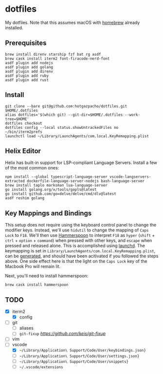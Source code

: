 # dotfiles

My dotfiles. Note that this assumes macOS with [homebrew](https://brew.sh) already installed.

## Prerequisites

```console
brew install direnv starship fzf bat rg asdf
brew cask install iterm2 font-firacode-nerd-font
asdf plugin add nodejs
asdf plugin add golang
asdf plugin add direnv
asdf plugin add ruby
asdf plugin add rust
```

## Install

```console
git clone --bare git@github.com:hotgazpacho/dotfiles.git $HOME/.dotfiles
alias dotfiles='$(which git) --git-dir=$HOME/.dotfiles --work-tree=$HOME'
dotfiles checkout
dotfiles config --local status.showUntrackedFiles no
~/bin/iterm2prefs
launchctl load ~/Library/LaunchAgents/com.local.KeyRemapping.plist
```

## Helix Editor
Helix has built-in support for LSP-compliant Language Servers. Install a few of the most common ones:

```console
npm install --global typescript-language-server vscode-langservers-extracted dockerfile-language-server-nodejs bash-language-server
brew install taplo marksman lua-language-server
go install golang.org/x/tools/gopls@latest
go install github.com/go=delve/delve/cmd/dlv@latest
asdf reshim golang
```

## Key Mappings and Bindings

This setup does not require using the keyboard control panel to change the modifier keys. Instead, we'll use `hidutil` to change the mapping of `Caps Lock` to `F18`. We'll then use [Hammerspoon](https://hammerspoon.org) to interpret `F18` as `hyper` (`shift` + `ctrl` + `option` + `command`) when pressed with other keys, and `escape` when pressed and released alone. This is accomplished using [launchd](https://www.launchd.info). The keymapping is set in `Library/LaunchAgents/com.local.KeyRemapping.plist`, can be [generated](https://hidutil-generator.netlify.app), and should have been acitivated if you followed the steps above. One side effect here is that the light on the `Caps Lock` key of the Macbook Pro will remain lit.

Next, you'll need to install hammerspoon:

```console
brew cask install hammerspoon
```

## TODO

- [x] iterm2
  - [x] config
- [ ] git
  - [ ] aliases
  - [ ] `git-fixup` *https://github.com/keis/git-fixup*
- [ ] vim
- [ ] vscode
  - [x] `~/Library/Application\ Support/Code/User/keybindings.json}`
  - [ ] `~/Library/Application\ Support/Code/User/settings.json}`
  - [ ] `~/Library/Application\ Support/Code/User/snippets}`
  - [ ] `~/.vscode/extensions`
